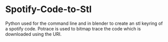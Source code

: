 # Spotify-Code-to-Stl
Python used for the command line and in blender to create an stl keyring of a spotify code. Potrace is used to bitmap trace the code which is downloaded using the URI.

